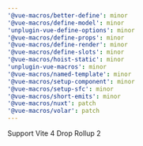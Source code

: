 ```yaml
---
'@vue-macros/better-define': minor
'@vue-macros/define-model': minor
'unplugin-vue-define-options': minor
'@vue-macros/define-props': minor
'@vue-macros/define-render': minor
'@vue-macros/define-slots': minor
'@vue-macros/hoist-static': minor
'unplugin-vue-macros': minor
'@vue-macros/named-template': minor
'@vue-macros/setup-component': minor
'@vue-macros/setup-sfc': minor
'@vue-macros/short-emits': minor
'@vue-macros/nuxt': patch
'@vue-macros/volar': patch
---
```


Support Vite 4
Drop Rollup 2
